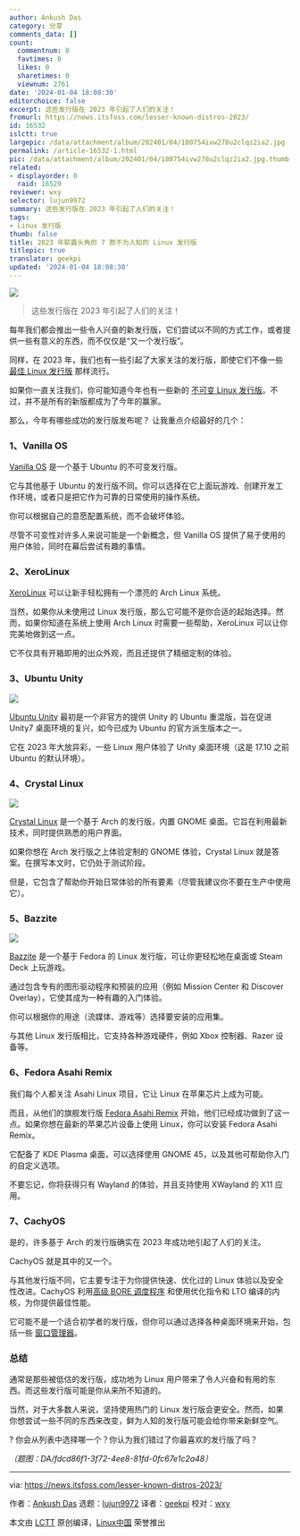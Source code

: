 ```yaml
---
author: Ankush Das
category: 分享
comments_data: []
count:
  commentnum: 0
  favtimes: 0
  likes: 0
  sharetimes: 0
  viewnum: 2761
date: '2024-01-04 18:08:30'
editorchoice: false
excerpt: 这些发行版在 2023 年引起了人们的关注！
fromurl: https://news.itsfoss.com/lesser-known-distros-2023/
id: 16532
islctt: true
largepic: /data/attachment/album/202401/04/180754ivw278u2clqz2ia2.jpg
permalink: /article-16532-1.html
pic: /data/attachment/album/202401/04/180754ivw278u2clqz2ia2.jpg.thumb.jpg
related:
- displayorder: 0
  raid: 16529
reviewer: wxy
selector: lujun9972
summary: 这些发行版在 2023 年引起了人们的关注！
tags:
- Linux 发行版
thumb: false
title: 2023 年崭露头角的 7 款不为人知的 Linux 发行版
titlepic: true
translator: geekpi
updated: '2024-01-04 18:08:30'
---
```


![](/data/attachment/album/202401/04/180754ivw278u2clqz2ia2.jpg)



> 
> 这些发行版在 2023 年引起了人们的关注！
> 
> 
> 


每年我们都会推出一些令人兴奋的新发行版，它们尝试以不同的方式工作，或者提供一些有意义的东西，而不仅仅是“又一个发行版”。


同样，在 2023 年，我们也有一些引起了大家关注的发行版，即使它们不像一些 [最佳 Linux 发行版](https://itsfoss.com/best-linux-distributions/) 那样流行。


如果你一直关注我们，你可能知道今年也有一些新的 [不可变 Linux 发行版](https://itsfoss.com/immutable-linux-distros/)。不过，并不是所有的新版都成为了今年的赢家。


那么，今年有哪些成功的发行版发布呢？ 让我重点介绍最好的几个：


### 1、Vanilla OS


[Vanilla OS](https://vanillaos.org/) 是一个基于 Ubuntu 的不可变发行版。


它与其他基于 Ubuntu 的发行版不同。你可以选择在它上面玩游戏、创建开发工作环境，或者只是把它作为可靠的日常使用的操作系统。


你可以根据自己的意愿配置系统，而不会破坏体验。


尽管不可变性对许多人来说可能是一个新概念，但 Vanilla OS 提供了易于使用的用户体验，同时在幕后尝试有趣的事情。


### 2、XeroLinux


[XeroLinux](https://xerolinux.xyz/) 可以让新手轻松拥有一个漂亮的 Arch Linux 系统。


当然，如果你从未使用过 Linux 发行版，那么它可能不是你合适的起始选择。然而，如果你知道在系统上使用 Arch Linux 时需要一些帮助，XeroLinux 可以让你完美地做到这一点。


它不仅具有开箱即用的出众外观，而且还提供了精细定制的体验。


### 3、Ubuntu Unity


![](/data/attachment/album/202401/04/180831lzcooo6f5cbfo68e.jpg)


[Ubuntu Unity](https://ubuntuunity.org/) 最初是一个非官方的提供 Unity 的 Ubuntu 重混版，旨在促进 Unity7 桌面环境的复兴，如今已成为 Ubuntu 的官方派生版本之一。


它在 2023 年大放异彩，一些 Linux 用户体验了 Unity 桌面环境（这是 17.10 之前 Ubuntu 的默认环境）。


### 4、Crystal Linux


![](/data/attachment/album/202401/04/180832xufosq6ogqt5uebv.png)


[Crystal Linux](https://getcryst.al/site) 是一个基于 Arch 的发行版，内置 GNOME 桌面。它旨在利用最新技术，同时提供熟悉的用户界面。


如果你想在 Arch 发行版之上体验定制的 GNOME 体验，Crystal Linux 就是答案。在撰写本文时，它仍处于测试阶段。


但是，它包含了帮助你开始日常体验的所有要素（尽管我建议你不要在生产中使用它）。


### 5、Bazzite


![](/data/attachment/album/202401/04/180833v4wjejcww8sg5wxy.jpg)


[Bazzite](https://github.com/ublue-os/bazzite/) 是一个基于 Fedora 的 Linux 发行版，可让你更轻松地在桌面或 Steam Deck 上玩游戏。


通过包含专有的图形驱动程序和预装的应用（例如 Mission Center 和 Discover Overlay），它使其成为一种有趣的入门体验。


你可以根据你的用途（流媒体、游戏等）选择要安装的应用集。


与其他 Linux 发行版相比，它支持各种游戏硬件，例如 Xbox 控制器、Razer 设备等。


### 6、Fedora Asahi Remix


我们每个人都关注 Asahi Linux 项目，它让 Linux 在苹果芯片上成为可能。


而且，从他们的旗舰发行版 [Fedora Asahi Remix](https://asahilinux.org/fedora/) 开始，他们已经成功做到了这一点。如果你想在最新的苹果芯片设备上使用 Linux，你可以安装 Fedora Asahi Remix。


它配备了 KDE Plasma 桌面，可以选择使用 GNOME 45，以及其他可帮助你入门的自定义选项。


不要忘记，你将获得只有 Wayland 的体验，并且支持使用 XWayland 的 X11 应用。


### 7、CachyOS


是的，许多基于 Arch 的发行版确实在 2023 年成功地引起了人们的关注。


CachyOS 就是其中的又一个。


与其他发行版不同，它主要专注于为你提供快速、优化过的 Linux 体验以及安全性改进。CachyOS 利用[高级 BORE 调度程序](https://wiki.archlinux.org/title/improving_performance) 和使用优化指令和 LTO 编译的内核，为你提供最佳性能。


它可能不是一个适合初学者的发行版，但你可以通过选择各种桌面环境来开始，包括一些 [窗口管理器](https://itsfoss.com/best-window-managers/)。


### 总结


通常是那些被低估的发行版，成功地为 Linux 用户带来了令人兴奋和有用的东西。而这些发行版可能是你从来所不知道的。


当然，对于大多数人来说，坚持使用热门的 Linux 发行版会更安全。然而，如果你想尝试一些不同的东西来改变，鲜为人知的发行版可能会给你带来新鲜空气。


? 你会从列表中选择哪一个？你认为我们错过了你最喜欢的发行版了吗？


*（题图：DA/fdcd86f1-3f72-4ee8-81fd-0fc67e1c2a48）*




---


via: <https://news.itsfoss.com/lesser-known-distros-2023/>


作者：[Ankush Das](https://news.itsfoss.com/author/ankush/) 选题：[lujun9972](https://github.com/lujun9972) 译者：[geekpi](https://github.com/geekpi) 校对：[wxy](https://github.com/wxy)


本文由 [LCTT](https://github.com/LCTT/TranslateProject) 原创编译，[Linux中国](https://linux.cn/) 荣誉推出
